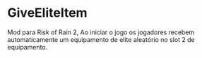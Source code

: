 # GiveEliteItem
Mod para Risk of Rain 2, Ao iniciar o jogo os jogadores recebem automaticamente um equipamento de elite aleatório no slot 2 de equipamento.
